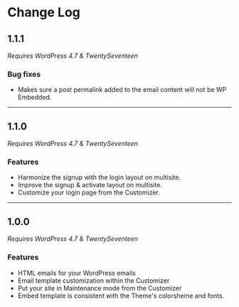 # Change Log

## 1.1.1

_Requires WordPress 4.7 & TwentySeventeen_

### Bug fixes

+ Makes sure a post permalink added to the email content will not be WP Embedded.

---

## 1.1.0

_Requires WordPress 4.7 & TwentySeventeen_

### Features

+ Harmonize the signup with the login layout on multisite.
+ Improve the signup & activate layout on multisite.
+ Customize your login page from the Customizer.

---

## 1.0.0

_Requires WordPress 4.7 & TwentySeventeen_

### Features

+ HTML emails for your WordPress emails
+ Email template customization within the Customizer
+ Put your site in Maintenance mode from the Customizer
+ Embed template is consistent with the Theme's colorsheme and fonts.
